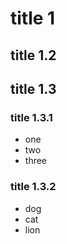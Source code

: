 # title 1

## title 1.2

## title 1.3

### title 1.3.1
* one
* two
* three
### title 1.3.2
* dog
* cat
* lion

